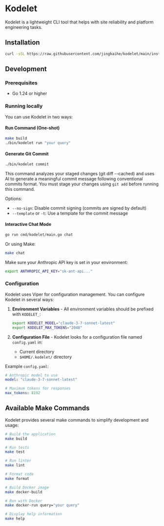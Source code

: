 # Kodelet

Kodelet is a lightweight CLI tool that helps with site reliability and platform engineering tasks.

## Installation

```bash
curl -sSL https://raw.githubusercontent.com/jingkaihe/kodelet/main/install.sh | bash
```

## Development

### Prerequisites

- Go 1.24 or higher

### Running locally

You can use Kodelet in two ways:

#### Run Command (One-shot)

```bash
make build
./bin/kodelet run "your query"
```

#### Generate Git Commit

```bash
./bin/kodelet commit
```

This command analyzes your staged changes (git diff --cached) and uses AI to generate a meaningful commit message following conventional commits format. You must stage your changes using `git add` before running this command.

Options:
- `--no-sign`: Disable commit signing (commits are signed by default)
- `--template` or `-t`: Use a template for the commit message

#### Interactive Chat Mode

```bash
go run cmd/kodelet/main.go chat
```
Or using Make:
```bash
make chat
```

Make sure your Anthropic API key is set in your environment:

```bash
export ANTHROPIC_API_KEY="sk-ant-api..."
```

### Configuration

Kodelet uses Viper for configuration management. You can configure Kodelet in several ways:

1. **Environment Variables** - All environment variables should be prefixed with `KODELET_`:
   ```bash
   export KODELET_MODEL="claude-3-7-sonnet-latest"
   export KODELET_MAX_TOKENS="2048"
   ```

2. **Configuration File** - Kodelet looks for a configuration file named `config.yaml` in:
   - Current directory
   - `$HOME/.kodelet/` directory

Example `config.yaml`:
```yaml
# Anthropic model to use
model: "claude-3-7-sonnet-latest"

# Maximum tokens for responses
max_tokens: 8192
```

## Available Make Commands

Kodelet provides several make commands to simplify development and usage:

```bash
# Build the application
make build

# Run tests
make test

# Run linter
make lint

# Format code
make format

# Build Docker image
make docker-build

# Run with Docker
make docker-run query="your query"

# Display help information
make help
```
